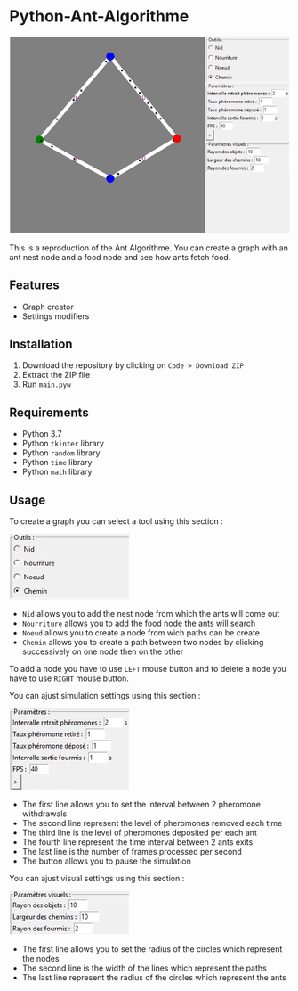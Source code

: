 # Python-Ant-Algorithme
![Preview image](./preview/preview.jpg)

This is a reproduction of the Ant Algorithme. You can create a graph with an ant nest node and a food node and see how ants fetch food.
## Features
- Graph creator
- Settings modifiers
## Installation
1. Download the repository by clicking on `Code > Download ZIP`
2. Extract the ZIP file
3. Run `main.pyw`
## Requirements
- Python 3.7
- Python `tkinter` library
- Python `random` library
- Python `time` library
- Python `math` library
## Usage
To create a graph you can select a tool using this section :

![Tools section](./preview/images/1.jpg)

- `Nid` allows you to add the nest node from which the ants will come out
- `Nourriture` allows you to add the food node the ants will search
- `Noeud` allows you to create a node from wich paths can be create
- `Chemin` allows you to create a path between two nodes by clicking successively on one node then on the other

To add a node you have to use `LEFT` mouse button and to delete a node you have to use `RIGHT` mouse button.

You can ajust simulation settings using this section :

![Simulation settings section](./preview/images/2.jpg)

- The first line allows you to set the interval between 2 pheromone withdrawals
- The second line represent the level of pheromones removed each time
- The third line is the level of pheromones deposited per each ant
- The fourth line represent the time interval between 2 ants exits
- The last line is the number of frames processed per second
- The button allows you to pause the simulation

You can ajust visual settings using this section :

![Visual settings section](./preview/images/3.jpg)

- The first line allows you to set the radius of the circles which represent the nodes
- The second line is the width of the lines which represent the paths
- The last line represent the radius of the circles which represent the ants
